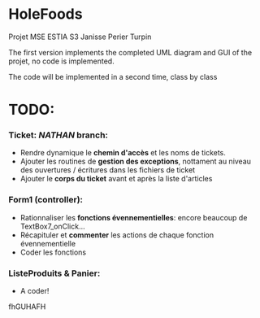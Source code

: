 # HoleFoods

Projet MSE ESTIA S3 Janisse Perier Turpin

The first version implements the completed UML diagram and GUI of the projet, no code is implemented.

The code will be implemented in a second time, class by class

# TODO:

### Ticket: *NATHAN* branch:
- Rendre dynamique le **chemin d'accès** et les noms de tickets.
- Ajouter les routines de **gestion des exceptions**, nottament au niveau des ouvertures / écritures dans les fichiers de ticket
- Ajouter le **corps du ticket** avant et après la liste d'articles

### Form1 (controller):

- Rationnaliser les **fonctions évennementielles**: encore beaucoup de TextBox7_onClick...
- Récapituler et **commenter** les actions de chaque fonction évennementielle
- Coder les fonctions

### ListeProduits & Panier:

- A coder!

fhGUHAFH